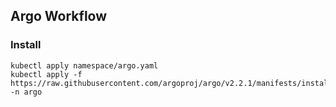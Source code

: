 ## Argo Workflow
### Install

```
kubectl apply namespace/argo.yaml
kubectl apply -f https://raw.githubusercontent.com/argoproj/argo/v2.2.1/manifests/install.yaml -n argo
```
